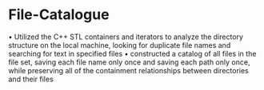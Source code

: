# File-Catalogue

• Utilized the C++ STL containers and iterators to analyze the directory structure on the local machine, looking for duplicate file names and searching for text in specified files
• constructed a catalog of all files in the file set, saving each file name only once and saving each path only once, while preserving all of the containment relationships between directories and their files
